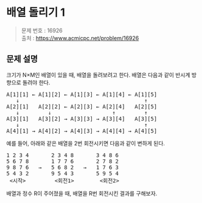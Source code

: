 # 배열 돌리기 1

> 문제 번호 : 16926  
> 출처 : https://www.acmicpc.net/problem/16926

## 문제 설명

<p>크기가 N×M인 배열이 있을 때, 배열을 돌려보려고 한다. 배열은 다음과 같이 반시계 방향으로 돌려야 한다.</p>
<pre>
A[1][1] ← A[1][2] ← A[1][3] ← A[1][4] ← A[1][5]
   ↓                                       ↑
A[2][1]   A[2][2] ← A[2][3] ← A[2][4]   A[2][5]
   ↓         ↓                   ↑         ↑
A[3][1]   A[3][2] → A[3][3] → A[3][4]   A[3][5]
   ↓                                       ↑
A[4][1] → A[4][2] → A[4][3] → A[4][4] → A[4][5]</pre>
<p>예를 들어, 아래와 같은 배열을 2번 회전시키면 다음과 같이 변하게 된다.</p>
<pre>
1 2 3 4       2 3 4 8       3 4 8 6
5 6 7 8       1 7 7 6       2 7 8 2
9 8 7 6   →   5 6 8 2   →   1 7 6 3
5 4 3 2       9 5 4 3       5 9 5 4
 &lt;시작&gt;         &lt;회전1&gt;        &lt;회전2&gt;</pre>
<p>배열과 정수 R이 주어졌을 때, 배열을 R번 회전시킨 결과를 구해보자.</p>

